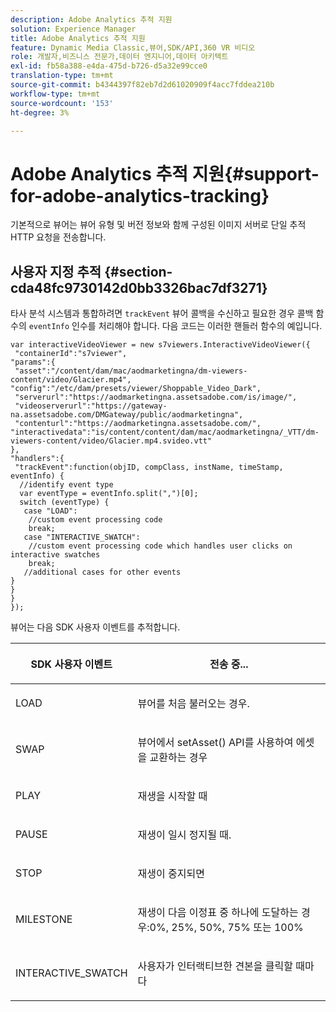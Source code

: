 ```yaml
---
description: Adobe Analytics 추적 지원
solution: Experience Manager
title: Adobe Analytics 추적 지원
feature: Dynamic Media Classic,뷰어,SDK/API,360 VR 비디오
role: 개발자,비즈니스 전문가,데이터 엔지니어,데이터 아키텍트
exl-id: fb58a388-e4da-475d-b726-d5a32e99cce0
translation-type: tm+mt
source-git-commit: b4344397f82eb7d2d61020909f4acc7fddea210b
workflow-type: tm+mt
source-wordcount: '153'
ht-degree: 3%

---
```


# Adobe Analytics 추적 지원{#support-for-adobe-analytics-tracking}

기본적으로 뷰어는 뷰어 유형 및 버전 정보와 함께 구성된 이미지 서버로 단일 추적 HTTP 요청을 전송합니다.

## 사용자 지정 추적 {#section-cda48fc9730142d0bb3326bac7df3271}

타사 분석 시스템과 통합하려면 `trackEvent` 뷰어 콜백을 수신하고 필요한 경우 콜백 함수의 `eventInfo` 인수를 처리해야 합니다. 다음 코드는 이러한 핸들러 함수의 예입니다.

```
var interactiveVideoViewer = new s7viewers.InteractiveVideoViewer({ 
 "containerId":"s7viewer", 
"params":{ 
 "asset":"/content/dam/mac/aodmarketingna/dm-viewers-content/video/Glacier.mp4", 
"config":"/etc/dam/presets/viewer/Shoppable_Video_Dark", 
 "serverurl":"https://aodmarketingna.assetsadobe.com/is/image/", 
 "videoserverurl":"https://gateway-na.assetsadobe.com/DMGateway/public/aodmarketingna", 
 "contenturl":"https://aodmarketingna.assetsadobe.com/", 
"interactivedata":"is/content/content/dam/mac/aodmarketingna/_VTT/dm-viewers-content/video/Glacier.mp4.svideo.vtt" 
}, 
"handlers":{ 
 "trackEvent":function(objID, compClass, instName, timeStamp, eventInfo) { 
  //identify event type 
  var eventType = eventInfo.split(",")[0]; 
  switch (eventType) { 
   case "LOAD": 
    //custom event processing code 
    break; 
   case "INTERACTIVE_SWATCH": 
    //custom event processing code which handles user clicks on interactive swatches 
    break; 
   //additional cases for other events 
} 
} 
} 
});
```

뷰어는 다음 SDK 사용자 이벤트를 추적합니다.

<table id="table_5D090E6614974D968E1A93B5727D859C"> 
 <thead> 
  <tr> 
   <th colname="col1" class="entry"> <p>SDK 사용자 이벤트 </p> </th> 
   <th colname="col2" class="entry"> <p>전송 중... </p> </th> 
  </tr> 
 </thead>
 <tbody> 
  <tr> 
   <td colname="col1"> <p> <span class="codeph"> LOAD </span> </p> </td> 
   <td colname="col2"> <p>뷰어를 처음 불러오는 경우. </p> </td> 
  </tr> 
  <tr> 
   <td colname="col1"> <p> <span class="codeph"> SWAP </span> </p> </td> 
   <td colname="col2"> <p>뷰어에서 <span class="codeph"> setAsset() </span> API를 사용하여 에셋을 교환하는 경우 </p> </td> 
  </tr> 
  <tr> 
   <td colname="col1"> <p> <span class="codeph"> PLAY </span> </p> </td> 
   <td colname="col2"> <p>재생을 시작할 때 </p> </td> 
  </tr> 
  <tr> 
   <td colname="col1"> <p> <span class="codeph"> PAUSE </span> </p> </td> 
   <td colname="col2"> <p>재생이 일시 정지될 때. </p> </td> 
  </tr> 
  <tr> 
   <td colname="col1"> <p> <span class="codeph"> STOP </span> </p> </td> 
   <td colname="col2"> <p>재생이 중지되면 </p> </td> 
  </tr> 
  <tr> 
   <td colname="col1"> <p> <span class="codeph"> MILESTONE </span> </p> </td> 
   <td colname="col2"> <p>재생이 다음 이정표 중 하나에 도달하는 경우:0%, 25%, 50%, 75% 또는 100% </p> </td> 
  </tr> 
  <tr> 
   <td colname="col1"> <p> <span class="codeph"> INTERACTIVE_SWATCH  </span> </p> </td> 
   <td colname="col2"> <p>사용자가 인터랙티브한 견본을 클릭할 때마다 </p> </td> 
  </tr> 
 </tbody> 
</table>
